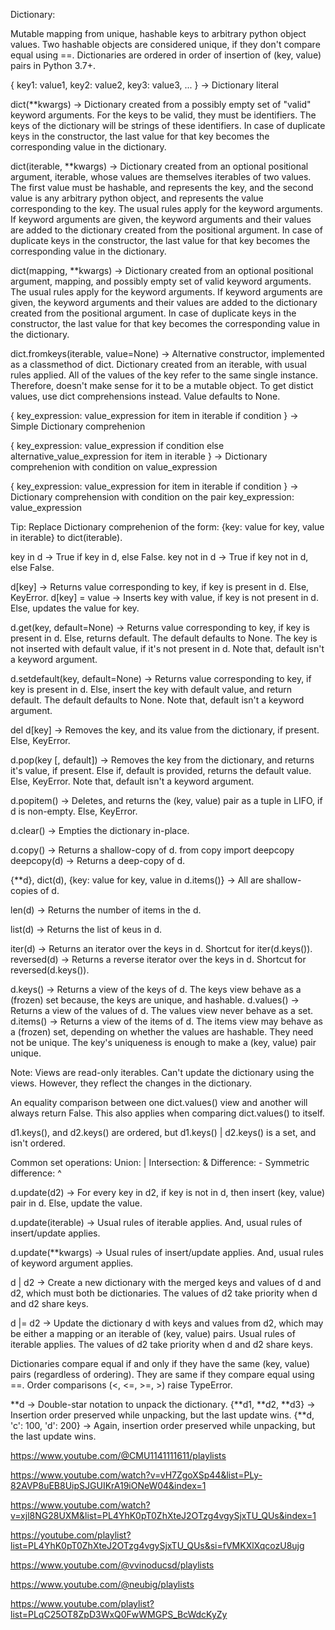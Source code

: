 Dictionary:

Mutable mapping from unique, hashable keys to arbitrary python object values. Two hashable objects are considered unique, if they don't compare equal using ==. Dictionaries are ordered in order of insertion of (key, value) pairs in Python 3.7+.

{
    key1: value1,
    key2: value2,
    key3: value3,
    ...
} -> Dictionary literal

dict(**kwargs) -> Dictionary created from a possibly empty set of "valid" keyword arguments. For the keys to be valid, they must be identifiers. The keys of the dictionary will be strings of these identifiers. In case of duplicate keys in the constructor, the last value for that key becomes the corresponding value in the dictionary. 

dict(iterable, **kwargs) -> Dictionary created from an optional positional argument, iterable, whose values are themselves iterables of two values. The first value must be hashable, and represents the key, and the second value is any arbitrary python object, and represents the value corresponding to the key. The usual rules apply for the keyword arguments. If keyword arguments are given, the keyword arguments and their values are added to the dictionary created from the positional argument. In case of duplicate keys in the constructor, the last value for that key becomes the corresponding value in the dictionary. 

dict(mapping, **kwargs) -> Dictionary created from an optional positional argument, mapping, and possibly empty set of valid keyword arguments. The usual rules apply for the keyword arguments. If keyword arguments are given, the keyword arguments and their values are added to the dictionary created from the positional argument. In case of duplicate keys in the constructor, the last value for that key becomes the corresponding value in the dictionary. 

dict.fromkeys(iterable, value=None) -> Alternative constructor, implemented as a classmethod of dict. Dictionary created from an iterable, with usual rules applied. All of the values of the key refer to the same single instance. Therefore, doesn't make sense for it to be a mutable object. To get distict values, use dict comprehensions instead. Value defaults to None.

{
    key_expression: value_expression 
    for item in iterable if condition
} -> Simple Dictionary comprehenion

{
    key_expression: value_expression
    if condition 
    else alternative_value_expression 
    for item in iterable
} -> Dictionary comprehenion with condition on value_expression

{
    key_expression: value_expression 
    for item in iterable 
    if condition
} -> Dictionary comprehension with condition on the pair key_expression: value_expression

Tip: 
Replace Dictionary comprehenion of the form: {key: value for key, value in iterable} to dict(iterable).

key in d -> True if key in d, else False.
key not in d -> True if key not in d, else False.

d[key] -> Returns value corresponding to key, if key is present in d. Else, KeyError.
d[key] = value -> Inserts key with value, if key is not present in d. Else, updates the value for key.

d.get(key, default=None) -> Returns value corresponding to key, if key is present in d. Else, returns default. The default defaults to None. The key is not inserted with default value, if it's not present in d. Note that, default isn't a keyword argument.

d.setdefault(key, default=None) -> Returns value corresponding to key, if key is present in d. Else, insert the key with default value, and return default. The default defaults to None. Note that, default isn't a keyword argument.

del d[key] -> Removes the key, and its value from the dictionary, if present. Else, KeyError.

d.pop(key [, default]) -> Removes the key from the dictionary, and returns it's value, if present. Else if, default is provided, returns the default value. Else, KeyError. Note that, default isn't a keyword argument.

d.popitem() -> Deletes, and returns the (key, value) pair as a tuple in LIFO, if d is non-empty. Else, KeyError.

d.clear() -> Empties the dictionary in-place.

d.copy() -> Returns a shallow-copy of d.
from copy import deepcopy
deepcopy(d) -> Returns a deep-copy of d.

{**d}, dict(d), {key: value for key, value in d.items()} -> All are shallow-copies of d.

len(d) -> Returns the number of items in the d.

list(d) -> Returns the list of keus in d.

iter(d) -> Returns an iterator over the keys in d. Shortcut for iter(d.keys()).
reversed(d) -> Returns a reverse iterator over the keys in d. Shortcut for reversed(d.keys()).

d.keys() -> Returns a view of the keys of d. The keys view behave as a (frozen) set because, the keys are unique, and hashable.
d.values() -> Returns a view of the values of d. The values view never behave as a set.
d.items() -> Returns a view of the items of d. The items view may behave as a (frozen) set, depending on whether the values are hashable. They need not be unique. The key's uniqueness is enough to make a (key, value) pair unique.

Note:
Views are read-only iterables. Can't update the dictionary using the views. However, they reflect the changes in the dictionary.

An equality comparison between one dict.values() view and another will always return False. This also applies when comparing dict.values() to itself.

d1.keys(), and d2.keys() are ordered, but d1.keys() | d2.keys() is a set, and isn't ordered.

Common set operations:
Union: |
Intersection: &
Difference: -
Symmetric difference: ^

d.update(d2) -> For every key in d2, if key is not in d, then insert (key, value) pair in d. Else, update the value.

d.update(iterable) -> Usual rules of iterable applies. And, usual rules of insert/update applies.

d.update(**kwargs) -> Usual rules of insert/update applies. And, usual rules of keyword argument applies.

d | d2 -> Create a new dictionary with the merged keys and values of d and d2, which must both be dictionaries. The values of d2 take priority when d and d2 share keys.

d |= d2 -> Update the dictionary d with keys and values from d2, which may be either a mapping or an iterable of (key, value) pairs. Usual rules of iterable applies. The values of d2 take priority when d and d2 share keys.

Dictionaries compare equal if and only if they have the same (key, value) pairs (regardless of ordering). They are same if they compare equal using ==. Order comparisons (<, <=, >=, >) raise TypeError.

**d -> Double-star notation to unpack the dictionary.
{**d1, **d2, **d3} -> Insertion order preserved while unpacking, but the last update wins.
{**d, 'c': 100, 'd': 200} -> Again, insertion order preserved while unpacking, but the last update wins.



https://www.youtube.com/@CMU1141111611/playlists

https://www.youtube.com/watch?v=vH7ZgoXSp44&list=PLy-82AVP8uEB8UipSJGUIKrA19iONeW04&index=1

https://www.youtube.com/watch?v=xjl8NG28UXM&list=PL4YhK0pT0ZhXteJ2OTzg4vgySjxTU_QUs&index=1

https://youtube.com/playlist?list=PL4YhK0pT0ZhXteJ2OTzg4vgySjxTU_QUs&si=fVMKXlXqcozU8ujg

https://www.youtube.com/@vvinoducsd/playlists

https://www.youtube.com/@neubig/playlists

https://www.youtube.com/playlist?list=PLqC25OT8ZpD3WxQ0FwWMGPS_BcWdcKyZy
